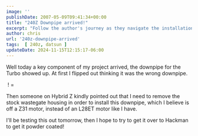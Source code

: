 ```yaml
---
image: ''
publishDate: 2007-05-09T09:41:34+00:00
title: "240Z Downpipe arrived!"
excerpt: "Follow the author's journey as they navigate the installation of a turbo downpipe on a Z31 motor, sharing helpful tips and insights."
author: chris
url: '240z-downpipe-arrived'
tags:  [ 240z, datsun ] 
updateDate: 2024-11-15T12:15:17-06:00
---
```


Well today a key component of my project arrived, the downpipe for the Turbo showed up. At first I flipped out thinking it was the wrong downpipe.

<a href="https://www.flickr.com/photos/chammond/490585558/" ><img alt="" src="https://farm1.static.flickr.com/218/490585558_eb5112c77e_m.jpg" border="0" /></a> ! = <a href="https://www.flickr.com/photos/chammond/490601273/" ><img alt="" src="https://farm1.static.flickr.com/217/490601273_c54b8a7005_m.jpg" border="0" /></a>

Then someone on Hybrid Z kindly pointed out that I need to remove the stock wastegate housing in order  to install this downpipe, which I believe is off a Z31 motor, instead of an L28ET motor like I have.

I'll be testing this out tomorrow, then I hope to try to get it over to Hackman to get it powder coated!
